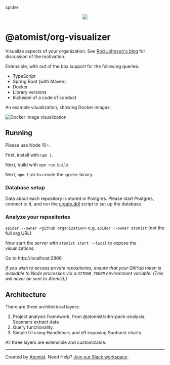spider<p align="center">
  <img src="https://images.atomist.com/sdm/SDM-Logo-Dark.png">
</p>

# @atomist/org-visualizer

Visualize aspects of your organization. See [Rod Johnson's blog](https://blog.atomist.com/this-will-surprise-you/) for discussion of the motivation.

Extensible, with out of the box
support for the following queries:

- TypeScript
- Spring Boot (with Maven)
- Docker
- Library versions
- Inclusion of a code of conduct

An example visualization, showing Docker images:

![Docker image visualization](images/dockerImageSunburst.png "Docker image skew")

## Running

Please use Node 10+.

First, install with `npm i`.

Next, build with `npm run build`

Next, `npm link` to create the `spider` binary.

### Database setup

Data about each repository is stored in Postgres.
Please start Postgres, connect to it, and run the [create.ddl](ddl/create.ddl) script to set up the database.

### Analyze your repositories

`spider --owner <github organization>` e.g. `spider --owner atomist` (not the full org URL)

Now start the server with `atomist start --local` to expose the visualizations.

Go to http://localhost:2866

_If you wish to access private repositories, ensure that your GitHub token is available to 
Node processes via a `GITHUB_TOKEN` environment variable. (This will
never be sent to Atomist.)_

## Architecture

There are three architectural layers:

1. Project analysis framework, from @atomist/sdm-pack-analysis. Scanners extract data
2. Query functionality.
3. Simple UI using Handlebars and d3 exposing Sunburst charts.

All three layers are extensible and customizable.

-----

Created by [Atomist][atomist].
Need Help?  [Join our Slack workspace][slack].

[atomist]: https://atomist.com/ (Atomist - How Teams Deliver Software)
[slack]: https://join.atomist.com/ (Atomist Community Slack)

